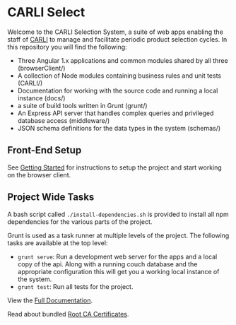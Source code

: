 # CARLI Select #

Welcome to the CARLI Selection System, a suite of web apps enabling the staff of [CARLI](https://www.carli.illinois.edu/) 
to manage and facilitate periodic product selection cycles. In this repository you will find the following:

   * Three Angular 1.x applications and common modules shared by all three (browserClient/)
   * A collection of Node modules containing business rules and unit tests (CARLI/)
   * Documentation for working with the source code and running a local instance (docs/)
   * a suite of build tools written in Grunt (grunt/)
   * An Express API server that handles complex queries and privileged database access (middleware/)
   * JSON schema definitions for the data types in the system (schemas/)

## Front-End Setup ##
See [Getting Started] for instructions to setup the project and start working on the browser client.

## Project Wide Tasks ##
A bash script called `./install-dependencies.sh` is provided to install all npm dependencies for the various parts of the project.

Grunt is used as a task runner at multiple levels of the project.  The following tasks are available at the top level:

* `grunt serve`: Run a development web server for the apps and a local copy of the api. Along with a running couch database
  and the appropriate configuration this will get you a working local instance of the system.
* `grunt test`: Run all tests for the project.

View the [Full Documentation].

Read about bundled [Root CA Certificates].

[Getting Started]: docs/getting-started-browser-client.md 
[Full Documentation]: docs/index.md
[Root CA Certificates]: ca-certs/README.md



